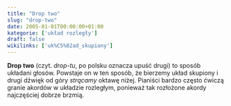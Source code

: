 ```yaml
---
title: "Drop two"
slug: "drop-two"
date: 2005-01-01T00:00:00+01:00
kategorie: ['układ rozległy']
draft: false
wikilinks: ['uk%C5%82ad_skupiony']
---
```

**Drop two** (czyt. *drop-tu*, po polsku oznacza upuść drugi) to sposób
układani głosów. Powstaje on w ten sposób, że bierzemy układ
skupiony<!-- link nie odnosił się do niczego --> i drugi dźwięk od góry *strącamy*
oktawę niżej. Pianiści bardzo często ćwiczą granie akordów w układzie
rozległym, ponieważ tak rozłożone akordy najczęściej dobrze brzmią.

